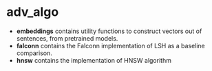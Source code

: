# adv_algo
- **embeddings** contains utility functions to construct vectors out of sentences, from pretrained models.
- **falconn** contains the Falconn implementation of LSH as a baseline comparison.
- **hnsw** contains the implementation of HNSW algorithm 
